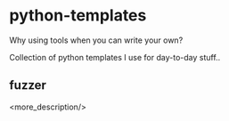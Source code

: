 # python-templates
Why using tools when you can write your own?

Collection of python templates I use for day-to-day stuff.. 

## fuzzer
<more_description/>
